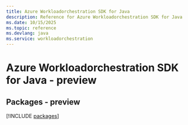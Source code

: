 ```yaml
---
title: Azure Workloadorchestration SDK for Java
description: Reference for Azure Workloadorchestration SDK for Java
ms.date: 10/15/2025
ms.topic: reference
ms.devlang: java
ms.service: workloadorchestration
---
```

# Azure Workloadorchestration SDK for Java - preview
## Packages - preview
[!INCLUDE [packages](workloadorchestration-index.md)]